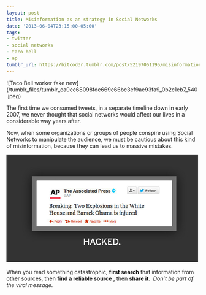 ```yaml
---
layout: post
title: Misinformation as an strategy in Social Networks
date: '2013-06-04T23:15:00-05:00'
tags:
- twitter
- social networks
- taco bell
- ap
tumblr_url: https://bitcod3r.tumblr.com/post/52197061195/misinformation-as-an-strategy-in-social-networks
---
```


![Taco Bell worker fake new](/tumblr_files/tumblr_ea0ec68098fde669e66bc3ef9ae93fa9_0b2c1eb7_540
.jpeg)

The first time we consumed tweets, in a separate timeline down in early 2007, we never thought that social networks would affect our lives in a considerable way years after.&nbsp;

Now, when some organizations or groups of people conspire using Social Networks to manipulate the audience, we must be cautious about this kind of misinformation, because they can lead us to massive mistakes.

![AP Hacked Tweet](/tumblr_files/tumblr_a90f3b6ee49d688d47e8ba7f8e21216d_82a857e8_540.jpeg)

When you read something catastrophic, **first search** that information from other sources, then **find a reliable source** , then **share it**. &nbsp;_Don’t be part of the viral message._
